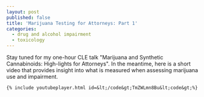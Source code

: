 ```yaml
---
layout: post
published: false
title: 'Marijuana Testing for Attorneys: Part 1'
categories:
  - drug and alcohol impairment
  - toxicology
---
```


Stay tuned for my one-hour CLE talk "Marijuana and Synthetic Cannabinoids: High-lights for Attorneys". In the meantime, here is a short video that provides insight into what is measured when assessing marijuana use and impairment.

`{% include youtubeplayer.html id=&lt;/code&gt;TmZWLmn8Bu&lt;code&gt;%}`

&nbsp;